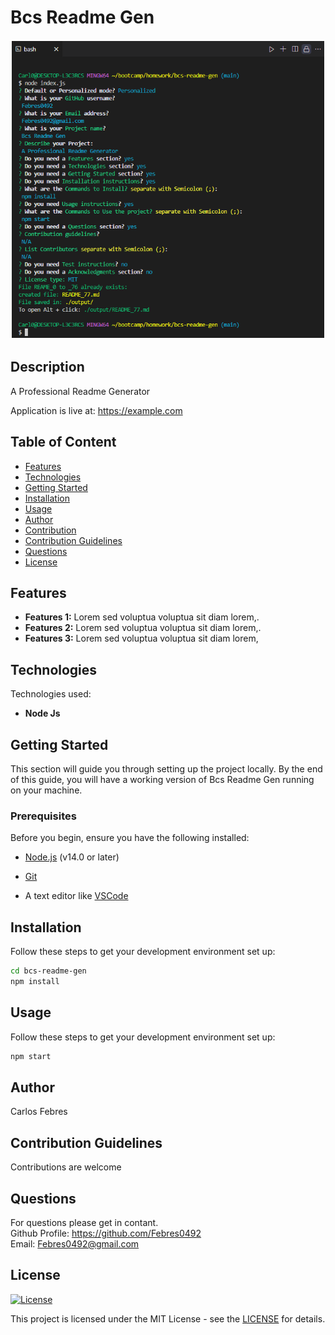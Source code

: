 # Bcs Readme Gen 

![screenshot](screenshot.png) 
            
## Description
            
A Professional Readme Generator 
            
Application is live at: https://example.com 


## Table of Content 
- [Features](#features)
- [Technologies](#technologies)
- [Getting Started](#getting-started)
- [Installation](#installation)
- [Usage](#usage)
- [Author](#author)
- [Contribution](#contribution)
- [Contribution Guidelines](#contribution-guidelines)
- [Questions](#questions)
- [License](#license)


## Features 

- **Features 1:** Lorem sed voluptua voluptua sit diam lorem,. 
- **Features 2:** Lorem sed voluptua voluptua sit diam lorem,. 
- **Features 3:** Lorem sed voluptua voluptua sit diam lorem,


## Technologies 
Technologies used: 
- **Node Js** 


## Getting Started 
This section will guide you through setting up the project locally. By the end of this guide, you will have a working version of Bcs Readme Gen running on your machine.


### Prerequisites
Before you begin, ensure you have the following installed:
            
- [Node.js](https://nodejs.org/) (v14.0 or later)
            
- [Git](https://git-scm.com/)
            
- A text editor like [VSCode](https://code.visualstudio.com/)
        


## Installation 
Follow these steps to get your development environment set up: 
```bash 
cd bcs-readme-gen
npm install 
``` 


## Usage 
Follow these steps to get your development environment set up: 
```bash 
npm start 
``` 


## Author 
Carlos Febres


## Contribution Guidelines 
Contributions are welcome


## Questions 
For questions please get in contant.  
Github Profile: https://github.com/Febres0492  
Email: Febres0492@gmail.com


## License  
[![License](https://img.shields.io/badge/MIT-yellow.svg)](https://opensource.org/licenses/MIT)
    
This project is licensed under the MIT License - see the [LICENSE](https://opensource.org/licenses/MIT) for details.
    



